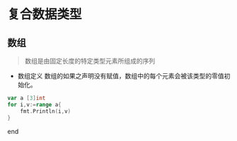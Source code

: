 # 复合数据类型

## 数组

> 数组是由固定长度的特定类型元素所组成的序列

- 数组定义
数组的如果之声明没有赋值，数组中的每个元素会被该类型的零值初始化。

```go
var a [3]int
for i,v:=range a{
    fmt.Println(i,v)
}
```

end
